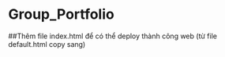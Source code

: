 # Group_Portfolio

##Thêm file index.html để có thể deploy thành công web (từ file default.html copy sang)
